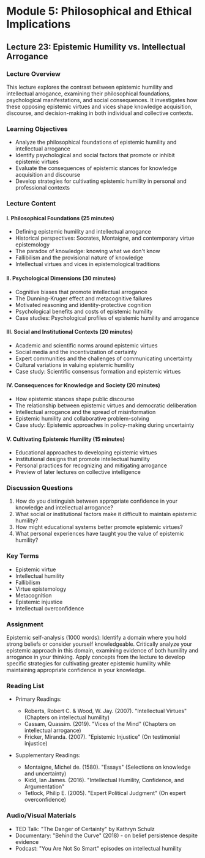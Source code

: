 # Module 5: Philosophical and Ethical Implications

## Lecture 23: Epistemic Humility vs. Intellectual Arrogance

### Lecture Overview
This lecture explores the contrast between epistemic humility and intellectual arrogance, examining their philosophical foundations, psychological manifestations, and social consequences. It investigates how these opposing epistemic virtues and vices shape knowledge acquisition, discourse, and decision-making in both individual and collective contexts.

### Learning Objectives
- Analyze the philosophical foundations of epistemic humility and intellectual arrogance
- Identify psychological and social factors that promote or inhibit epistemic virtues
- Evaluate the consequences of epistemic stances for knowledge acquisition and discourse
- Develop strategies for cultivating epistemic humility in personal and professional contexts

### Lecture Content

#### I. Philosophical Foundations (25 minutes)
- Defining epistemic humility and intellectual arrogance
- Historical perspectives: Socrates, Montaigne, and contemporary virtue epistemology
- The paradox of knowledge: knowing what we don't know
- Fallibilism and the provisional nature of knowledge
- Intellectual virtues and vices in epistemological traditions

#### II. Psychological Dimensions (30 minutes)
- Cognitive biases that promote intellectual arrogance
- The Dunning-Kruger effect and metacognitive failures
- Motivated reasoning and identity-protective cognition
- Psychological benefits and costs of epistemic humility
- Case studies: Psychological profiles of epistemic humility and arrogance

#### III. Social and Institutional Contexts (20 minutes)
- Academic and scientific norms around epistemic virtues
- Social media and the incentivization of certainty
- Expert communities and the challenges of communicating uncertainty
- Cultural variations in valuing epistemic humility
- Case study: Scientific consensus formation and epistemic virtues

#### IV. Consequences for Knowledge and Society (20 minutes)
- How epistemic stances shape public discourse
- The relationship between epistemic virtues and democratic deliberation
- Intellectual arrogance and the spread of misinformation
- Epistemic humility and collaborative problem-solving
- Case study: Epistemic approaches in policy-making during uncertainty

#### V. Cultivating Epistemic Humility (15 minutes)
- Educational approaches to developing epistemic virtues
- Institutional designs that promote intellectual humility
- Personal practices for recognizing and mitigating arrogance
- Preview of later lectures on collective intelligence

### Discussion Questions
1. How do you distinguish between appropriate confidence in your knowledge and intellectual arrogance?
2. What social or institutional factors make it difficult to maintain epistemic humility?
3. How might educational systems better promote epistemic virtues?
4. What personal experiences have taught you the value of epistemic humility?

### Key Terms
- Epistemic virtue
- Intellectual humility
- Fallibilism
- Virtue epistemology
- Metacognition
- Epistemic injustice
- Intellectual overconfidence

### Assignment
Epistemic self-analysis (1000 words): Identify a domain where you hold strong beliefs or consider yourself knowledgeable. Critically analyze your epistemic approach in this domain, examining evidence of both humility and arrogance in your thinking. Apply concepts from the lecture to develop specific strategies for cultivating greater epistemic humility while maintaining appropriate confidence in your knowledge.

### Reading List
- Primary Readings:
  * Roberts, Robert C. & Wood, W. Jay. (2007). "Intellectual Virtues" (Chapters on intellectual humility)
  * Cassam, Quassim. (2019). "Vices of the Mind" (Chapters on intellectual arrogance)
  * Fricker, Miranda. (2007). "Epistemic Injustice" (On testimonial injustice)

- Supplementary Readings:
  * Montaigne, Michel de. (1580). "Essays" (Selections on knowledge and uncertainty)
  * Kidd, Ian James. (2016). "Intellectual Humility, Confidence, and Argumentation"
  * Tetlock, Philip E. (2005). "Expert Political Judgment" (On expert overconfidence)

### Audio/Visual Materials
- TED Talk: "The Danger of Certainty" by Kathryn Schulz
- Documentary: "Behind the Curve" (2018) - on belief persistence despite evidence
- Podcast: "You Are Not So Smart" episodes on intellectual humility
